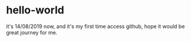 # hello-world

it's 14/08/2019 now, and it's my first time access github, hope it would be great journey for me.
